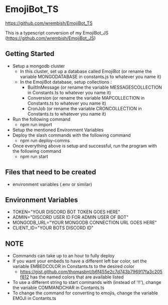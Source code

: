 # EmojiBot_TS
https://github.com/wrembish/EmojiBot_TS

This is a typescript conversion of my EmojiBot_JS (https://github.com/wrembish/EmojiBot_JS)

## Getting Started
* Setup a mongodb cluster
  * In this cluster, set up a database called EmojiBot (or rename the variable MONGODATABASE in constants.js to whatever you name it)
  * In the EmojiBot database, setup collections : 
    * BuiltInMessage (or rename the variable MESSAGESCOLLECTION in Constants.ts to whatever you name it)
    * Conversion (or rename the variable MAPCOLLECTION in Constants.ts to whatever you name it)
    * CronJob (or rename the variable CRONCOLLECTION in Constants.ts to whatever you name it)
* Run the following command
  * npm run import
* Setup the mentioned Environment Variables
* Deploy the slash commands with the following command
  * npm run deploy-comms
* Once everything above is setup and successful, run the program with the following command
  * npm run start

## Files that need to be created
* environment variables (.env or similar)

## Environment Variables
* TOKEN="YOUR DISCORD BOT TOKEN GOES HERE"
* ADMIN="DISCORD USER ID FOR ADMIN USER OF BOT"
* MONGODB_URL="YOUR MONGODB CONNECTION URL GOES HERE"
* CLIENT_ID="YOUR BOTS DISCORD ID"

## **NOTE**
* Commands can take up to an hour to fully deploy
* If you want your embeds to have a different left bar color, set the variable EMBEDCOLOR in Constants.ts to the desired color
  * https://gist.github.com/thomasbnt/b6f455e2c7d743b796917fa3c205f812 has the named colors that are available listed
* To use a different string to start commands with (instead of '!!'), change the variable COMMANDCHAR in Contants.ts
* To change the command for converting to emojis, change the variable EMOJI in Contants.ts